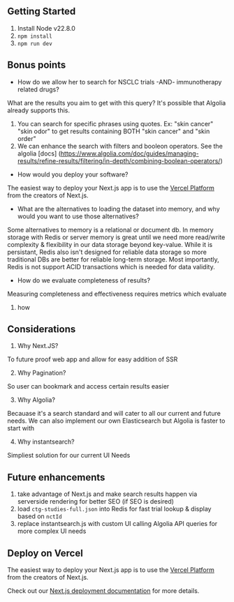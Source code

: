 ## Getting Started

1. Install Node v22.8.0
2. `npm install`
3. `npm run dev`

## Bonus points

- How do we allow her to search for NSCLC trials -AND- immunotherapy related drugs?

What are the results you aim to get with this query? It's possible that Algolia already supports this.

1. You can search for specific phrases using quotes. Ex: "skin cancer" "skin odor" to get results containing BOTH "skin cancer" and "skin order"
2. We can enhance the search with filters and booleon operators. See the algolia [docs] (https://www.algolia.com/doc/guides/managing-results/refine-results/filtering/in-depth/combining-boolean-operators/)

- How would you deploy your software?

The easiest way to deploy your Next.js app is to use the [Vercel Platform](https://vercel.com/new?utm_medium=default-template&filter=next.js&utm_source=create-next-app&utm_campaign=create-next-app-readme) from the creators of Next.js.

- What are the alternatives to loading the dataset into memory, and why would you want to
  use those alternatives?

Some alternatives to memory is a relational or document db. In memory storage with Redis or server memory is great until we need more read/write complexity & flexibility
in our data storage beyond key-value. While it is persistant, Redis also isn't designed for reliable data storage so more traditional
DBs are better for reliable long-term storage. Most importantly, Redis is not support ACID transactions which is needed for data validity.

- How do we evaluate completeness of results?

Measuring completeness and effectiveness requires metrics which evaluate

1. how

## Considerations

1. Why Next.JS?

To future proof web app and allow for easy addition of SSR

2. Why Pagination?

So user can bookmark and access certain results easier

3. Why Algolia?

Becauase it's a search standard and will cater to all our current and future needs. We can also implement our own Elasticsearch
but Algolia is faster to start with

4. Why instantsearch?

Simpliest solution for our current UI Needs

## Future enhancements

1. take advantage of Next.js and make search results happen via serverside rendering for better SEO (if SEO is desired)
2. load `ctg-studies-full.json` into Redis for fast trial lookup & display based on `nctId`
3. replace instantsearch.js with custom UI calling Algolia API queries for more complex UI needs

## Deploy on Vercel

The easiest way to deploy your Next.js app is to use the [Vercel Platform](https://vercel.com/new?utm_medium=default-template&filter=next.js&utm_source=create-next-app&utm_campaign=create-next-app-readme) from the creators of Next.js.

Check out our [Next.js deployment documentation](https://nextjs.org/docs/app/building-your-application/deploying) for more details.
